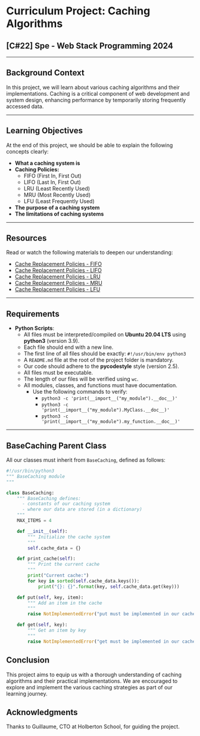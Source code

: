 # Curriculum Project: Caching Algorithms

## [C#22] Spe - Web Stack Programming 2024

---

## Background Context

In this project, we will learn about various caching algorithms and their implementations. Caching is a critical component of web development and system design, enhancing performance by temporarily storing frequently accessed data.

---

## Learning Objectives

At the end of this project, we should be able to explain the following concepts clearly:

- **What a caching system is**
- **Caching Policies:**
  - FIFO (First In, First Out)
  - LIFO (Last In, First Out)
  - LRU (Least Recently Used)
  - MRU (Most Recently Used)
  - LFU (Least Frequently Used)
- **The purpose of a caching system**
- **The limitations of caching systems**

---

## Resources

Read or watch the following materials to deepen our understanding:


- <a href="https://en.wikipedia.org/wiki/Cache_replacement_policies#First_In_First_Out_%28FIFO%29" target="_blank">Cache Replacement Policies - FIFO</a><br>
- <a href="https://en.wikipedia.org/wiki/Cache_replacement_policies#Last_In_First_Out_%28LIFO%29" target="_blank">Cache Replacement Policies - LIFO</a><br>
- <a href="https://en.wikipedia.org/wiki/Cache_replacement_policies#Least_Recently_Used_%28LRU%29" target="_blank">Cache Replacement Policies - LRU</a><br>
- <a href="https://en.wikipedia.org/wiki/Cache_replacement_policies#Most_Recently_Used_%28MRU%29" target="_blank">Cache Replacement Policies - MRU</a><br>
- <a href="https://en.wikipedia.org/wiki/Cache_replacement_policies#Least-Frequently_Used_%28LFU%29" target="_blank">Cache Replacement Policies - LFU</a>


---

## Requirements

- **Python Scripts**:
  - All files must be interpreted/compiled on **Ubuntu 20.04 LTS** using **python3** (version 3.9).
  - Each file should end with a new line.
  - The first line of all files should be exactly: `#!/usr/bin/env python3`
  - A `README.md` file at the root of the project folder is mandatory.
  - Our code should adhere to the **pycodestyle** style (version 2.5).
  - All files must be executable.
  - The length of our files will be verified using `wc`.
  - All modules, classes, and functions must have documentation.
    - Use the following commands to verify:
      - `python3 -c 'print(__import__("my_module").__doc__)'`
      - `python3 -c 'print(__import__("my_module").MyClass.__doc__)'`
      - `python3 -c 'print(__import__("my_module").my_function.__doc__)'`

---

## BaseCaching Parent Class

All our classes must inherit from `BaseCaching`, defined as follows:

```python
#!/usr/bin/python3
""" BaseCaching module
"""

class BaseCaching:
    """ BaseCaching defines:
      - constants of our caching system
      - where our data are stored (in a dictionary)
    """
    MAX_ITEMS = 4

    def __init__(self):
        """ Initialize the cache system
        """
        self.cache_data = {}

    def print_cache(self):
        """ Print the current cache
        """
        print("Current cache:")
        for key in sorted(self.cache_data.keys()):
            print("{}: {}".format(key, self.cache_data.get(key)))

    def put(self, key, item):
        """ Add an item in the cache
        """
        raise NotImplementedError("put must be implemented in our cache class")

    def get(self, key):
        """ Get an item by key
        """
        raise NotImplementedError("get must be implemented in our cache class")
```

## Conclusion

This project aims to equip us with a thorough understanding of caching algorithms and their practical implementations. We are encouraged to explore and implement the various caching strategies as part of our learning journey.

## Acknowledgments

Thanks to Guillaume, CTO at Holberton School, for guiding the project.
